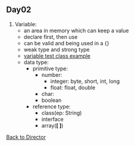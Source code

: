 Day02
---
1. Variable:
   * an area in memory which can keep a value 
   * declare first, then use
   * can be valid and being used in a {}
   * weak type and strong type
   * [variable test class example](../Codes/VariableTest.java)
   * data type:
     * primitive type:
       * number: 
         * integer: byte, short, int, long
         * float: float, double
       * char:
       * boolean
     * reference type:
       * class(ep: String)
       * interface
       * array(__[ ]__)


[Back to Director](https://github.com/WestbrookYuan/Java-Learning/blob/4bbd43808c5b55f1ab9f754055cdaa7899ffa406/README.md)